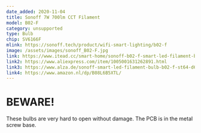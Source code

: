```yaml
---
date_added: 2020-11-04
title: Sonoff 7W 700lm CCT Filament
model: B02-F
category: unsupported
type: Bulb
chip: SV6166F
mlink: https://sonoff.tech/product/wifi-smart-lighting/b02-f
image: /assets/images/sonoff_B02-F.jpg
link: https://www.itead.cc/smart-home/sonoff-b02-f-smart-led-filament-bulb.html
link2: https://www.aliexpress.com/item/1005001631262891.html
link3: https://www.alza.de/sonoff-smart-led-filament-bulb-b02-f-st64-d6370976.htm
link4: https://www.amazon.nl/dp/B08L6B5XTL/
---
```

# BEWARE!
These bulbs are very hard to open without damage. The PCB is in the metal screw base.